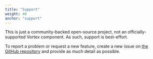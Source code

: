 ```yaml
---
title: "Support"
weight: 40
anchor: "support"
---
```


This is just a community-backed open-source project, not an officially-supported Vortex component. As such, support is best-effort.

To report a problem or request a new feature, create a new issue on [the GitHub repository](https://github.com/silveredgold/vortex-sfm/issues) and provide as much detail as possible.